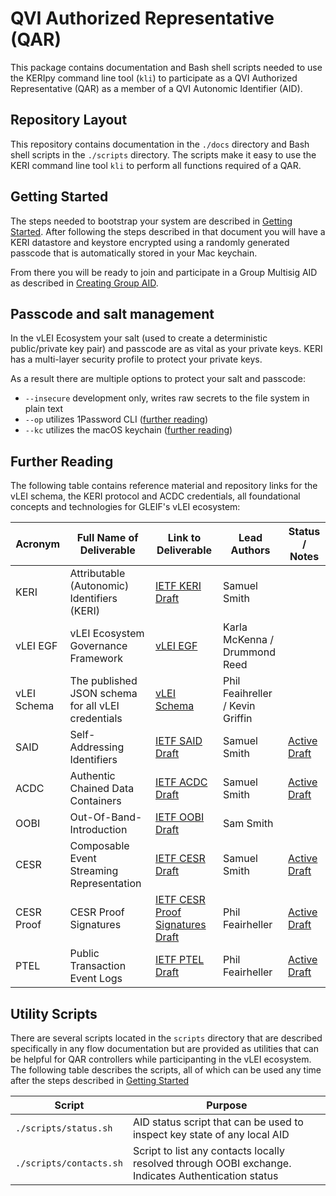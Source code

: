 
# QVI Authorized Representative (QAR)

This package contains documentation and Bash shell scripts needed to use the KERIpy command line tool (`kli`) to
participate as a QVI Authorized Representative (QAR) as a member of a QVI Autonomic Identifier (AID).

## Repository Layout
This repository contains documentation in the `./docs` directory and Bash shell scripts in the `./scripts` directory.  The 
scripts make it easy to use the KERI command line tool `kli` to perform all functions required of a QAR. 

## Getting Started
The steps needed to bootstrap your system are described in [Getting Started](./docs/getting-started.md).  After following
the steps described in that document you will have a KERI datastore and keystore encrypted using a randomly generated passcode
that is automatically stored in your Mac keychain.  

From there you will be ready to join and participate in a Group Multisig AID as described in [Creating Group AID](./docs/creating-group-aid.md).

## Passcode and salt management

In the vLEI Ecosystem your salt (used to create a deterministic public/private key pair) and passcode are as vital as your private keys. 
KERI has a multi-layer security profile to protect your private keys.

As a result there are multiple options to protect your salt and passcode:

* `--insecure` development only, writes raw secrets to the file system in plain text
* `--op` utilizes 1Password CLI ([further reading](https://support.1password.com/getting-started-linux/))
* `--kc` utilizes the macOS keychain ([further reading](https://support.apple.com/guide/security/keychain-data-protection-secb0694df1a/web))

## Further Reading
The following table contains reference material and repository links for the vLEI schema, the KERI protocol and ACDC
credentials, all foundational concepts and technologies for GLEIF's vLEI ecosystem:

| Acronym      | Full Name of Deliverable | Link to Deliverable                                                               | Lead Authors | Status / Notes |
|--------------|---|-----------------------------------------------------------------------------------|---|---|
| KERI         | Attributable (Autonomic) Identifiers (KERI) | [IETF KERI Draft](https://github.com/WebOfTrust/ietf-keri)                        | Samuel Smith | |
| vLEI EGF | vLEI Ecosystem Governance Framework | [vLEI EGF](https://github.com/GLEIF-IT/vlei-egf)                                                                      | Karla McKenna / Drummond Reed | | 
| vLEI Schema  | The published JSON schema for all vLEI credentials | [vLEI Schema](https://github.com/WebOfTrust/vLEI)                                 | Phil Feaihreller / Kevin Griffin | |
| SAID         | Self-Addressing Identifiers | [IETF SAID Draft](https://github.com/WebOfTrust/ietf-said)                        | Samuel Smith | [Active Draft](https://datatracker.ietf.org/doc/draft-ssmith-said/) |
| ACDC         | Authentic Chained Data Containers | [IETF ACDC Draft](https://github.com/trustoverip/tswg-acdc-specification)         | Samuel Smith | [Active Draft](https://datatracker.ietf.org/doc/draft-ssmith-acdc/) |
| OOBI         | Out-Of-Band-Introduction | [IETF OOBI Draft](https://github.com/WebOfTrust/ietf-oobi)                        | Sam Smith ||
| CESR         | Composable Event Streaming Representation | [IETF CESR Draft](https://github.com/WebOfTrust/ietf-cesr)                        | Samuel Smith |[Active Draft](https://datatracker.ietf.org/doc/draft-ssmith-cesr/)|
| CESR Proof   | CESR Proof Signatures | [IETF CESR Proof Signatures Draft](https://github.com/WebOfTrust/ietf-cesr-proof) | Phil Feairheller | [Active Draft](https://datatracker.ietf.org/doc/draft-pfeairheller-cesr-proof/) | 
| PTEL         | Public Transaction Event Logs | [IETF PTEL Draft](https://github.com/WebOfTrust/ietf-ptel)                        | Phil Feairheller | [Active Draft](https://datatracker.ietf.org/doc/draft-pfeairheller-ptel/)| 


## Utility Scripts
There are several scripts located in the `scripts` directory that are described specifically in any flow documentation
but are provided as utilities that can be helpful for QAR controllers while participanting in the vLEI ecosystem.  The
following table describes the scripts, all of which can be used any time after the steps described in [Getting Started](./docs/getting-started.md)

| Script | Purpose |
|--------|---------|
| `./scripts/status.sh` | AID status script that can be used to inspect key state of any local AID |
| `./scripts/contacts.sh` | Script to list any contacts locally resolved through OOBI exchange.  Indicates Authentication status |
